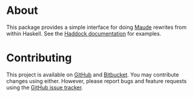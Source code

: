 # About

This package provides a simple interface for doing [Maude](http://maude.cs.uiuc.edu/) rewrites from within Haskell. See the [Haddock documentation](http://hackage.haskell.org/packages/archive/maude/latest/doc/html/Foreign-Maude.html) for examples.

# Contributing

This project is available on [GitHub](https://github.com/davidlazar/maude-hs) and [Bitbucket](https://bitbucket.org/davidlazar/maude-hs/). You may contribute changes using either. However, please report bugs and feature requests using the [GitHub issue tracker](https://github.com/davidlazar/maude-hs/issues).
